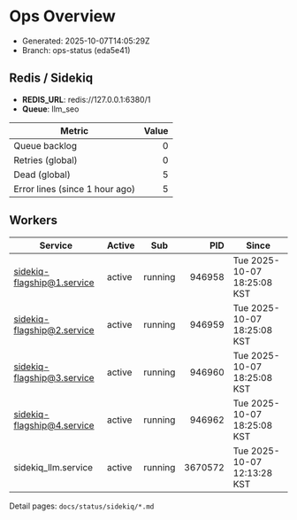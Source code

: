 # Ops Overview

- Generated: 2025-10-07T14:05:29Z
- Branch: ops-status (eda5e41)

## Redis / Sidekiq
- **REDIS_URL**: redis://127.0.0.1:6380/1
- **Queue**: llm_seo

| Metric | Value |
|---|---:|
| Queue backlog | 0 |
| Retries (global) | 0 |
| Dead (global) | 5 |
| Error lines (since 1 hour ago) | 5 |

## Workers
| Service | Active | Sub | PID | Since |
|---|---|---|---:|---|
| sidekiq-flagship@1.service | active | running | 946958 | Tue 2025-10-07 18:25:08 KST |
| sidekiq-flagship@2.service | active | running | 946959 | Tue 2025-10-07 18:25:08 KST |
| sidekiq-flagship@3.service | active | running | 946960 | Tue 2025-10-07 18:25:08 KST |
| sidekiq-flagship@4.service | active | running | 946962 | Tue 2025-10-07 18:25:08 KST |
| sidekiq_llm.service | active | running | 3670572 | Tue 2025-10-07 12:13:28 KST |

Detail pages: `docs/status/sidekiq/*.md`
